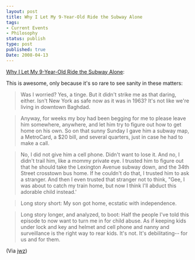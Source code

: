 ```yaml
---
layout: post
title: Why I Let My 9-Year-Old Ride the Subway Alone
tags:
- Current Events
- Philosophy
status: publish
type: post
published: true
Date: 2008-04-13
---
```

[Why I Let My 9-Year-Old Ride the Subway Alone](http://www.nysun.com/editorials/why-i-let-my-9-year-old-ride-subway-alone):

This is awesome, only because it's so rare to see sanity in these matters:

> Was I worried? Yes, a tinge. But it didn't strike me as that daring, either. Isn't New York as safe now as it was in 1963? It's not like we're living in downtown Baghdad. 

> Anyway, for weeks my boy had been begging for me to please leave him somewhere, anywhere, and let him try to figure out how to get home on his own. So on that sunny Sunday I gave him a subway map, a MetroCard, a $20 bill, and several quarters, just in case he had to make a call. 

> No, I did not give him a cell phone. Didn't want to lose it. And no, I didn't trail him, like a mommy private eye. I trusted him to figure out that he should take the Lexington Avenue subway down, and the 34th Street crosstown bus home. If he couldn't do that, I trusted him to ask a stranger. And then I even trusted that stranger not to think, "Gee, I was about to catch my train home, but now I think I'll abduct this adorable child instead.'

> Long story short: My son got home, ecstatic with independence. 

> Long story longer, and analyzed, to boot: Half the people I've told this episode to now want to turn me in for child abuse. As if keeping kids under lock and key and helmet and cell phone and nanny and surveillance is the right way to rear kids. It's not. It's debilitating-- for us and for them. 

(Via [jwz](http://jwz.livejournal.com/))
